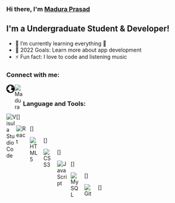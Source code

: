 ### Hi there, I'm [Madura Prasad][website]

## I'm a Undergraduate Student & Developer!
- 🌱 I’m currently learning everything 🤣
- 🥅 2022 Goals: Learn more about app development
- ⚡ Fun fact: I love to code and listening music

### Connect with me:

[<img align="left" alt="maduraprasad.ml" width="22px" src="https://raw.githubusercontent.com/iconic/open-iconic/master/svg/globe.svg"/>][website]

[<img align="left" alt="Madura" width="22px" src="https://cdn.jsdeliver.net/npm/simple-icons@v3/icons/linkedin.svg"/>][linkedin]

<br/>


### Language and Tools:

[<img align="left" alt="Visula Studio Code" width="26px" src="https://cdn.jsdelivr.net/gh/devicons/devicon/icons/vscode/vscode-original.svg"/>]

[<img align="left" alt="React" width="26px" src="https://cdn.jsdelivr.net/gh/devicons/devicon/icons/react/react-original.svg" style="padding-right:10px;" />]

[<img align="left" alt="HTML5" width="26px" src="https://cdn.jsdelivr.net/gh/devicons/devicon/icons/html5/html5-original.svg" style="padding-right:10px;" />]

[<img align="left" alt="CSS3" width="26px" src="https://cdn.jsdelivr.net/gh/devicons/devicon/icons/css3/css3-original.svg" style="padding-right:10px;" />]

[<img align="left" alt="JavaScript" width="26px" src="https://cdn.jsdelivr.net/gh/devicons/devicon/icons/javascript/javascript-original.svg" style="padding-right:10px;" />]

[<img align="left" alt="MySQL" width="26px" src="https://cdn.jsdelivr.net/gh/devicons/devicon/icons/mysql/mysql-original.svg" style="padding-right:10px;" />]

[<img align="left" alt="Git" width="26px" src="https://cdn.jsdelivr.net/gh/devicons/devicon/icons/git/git-original.svg" style="padding-right:10px;" />]

<br/>

[website]: http://maduraprasad.ml/?i=1
[linkedin]: https://www.linkedin.com/in/madura-prasad/
